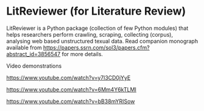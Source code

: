 # LitReviewer (for Literature Review)
LitReviewer is a Python package (collection of few Python modules) that helps researchers perform crawling, scraping, collecting (corpus), analysing web based unstructured texual data. Read companion monograph available from https://papers.ssrn.com/sol3/papers.cfm?abstract_id=3856547 for more details. 

Video demonstrations

https://www.youtube.com/watch?v=y7l3CD0jYyE

https://www.youtube.com/watch?v=6Mm4Y6kTLMI

https://www.youtube.com/watch?v=bB38mYRISow
